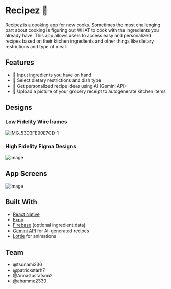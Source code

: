# Recipez 🍳

Recipez is a cooking app for new cooks. Sometimes the most challenging part about cooking is figuring out WHAT to cook with the ingredients you already have. This app allows users to access easy and personalized recipes based on their kitchen ingredients and other things like dietary restrictions and type of meal. 


## Features

- 🥕 Input ingredients you have on hand
- 🥗 Select dietary restrictions and dish type
- 🤖 Get personalized recipe ideas using AI (Gemini API)
- 🧾 Upload a picture of your grocery receipt to autogenerate kitchen items


## Designs
### Low Fidelity Wireframes
![IMG_53D3FE90E7CD-1](https://github.com/user-attachments/assets/22bf1e2c-9d75-46b0-8e95-aa0354d993b3)

### High Fidelity Figma Designs
![image](https://github.com/user-attachments/assets/82ee6fad-1552-46bc-b1e2-a8e589769e4b)


## App Screens
![image](https://github.com/user-attachments/assets/0e632e3a-bb21-408e-8ffc-4410bc3b00d7)


## Built With
- [React Native](https://reactnative.dev/)
- [Expo](https://expo.dev/)
- [Firebase](https://firebase.google.com/) (optional ingredient data)
- [Gemini API](https://deepmind.google/) for AI-generated recipes
- [Lottie](https://lottiefiles.com/) for animations


## Team
- @tsunami236
- @patrickstarh7
- @AnnaGustafson2
- @ahamme2330
